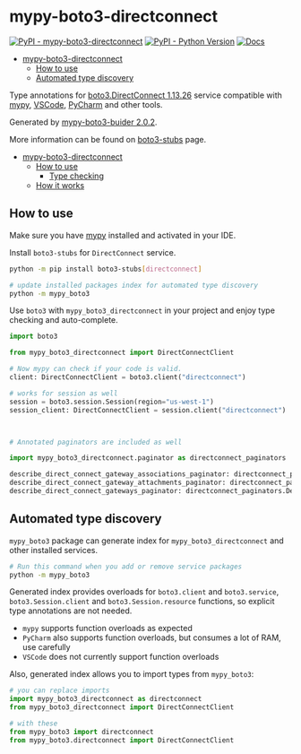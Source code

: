 # mypy-boto3-directconnect

[![PyPI - mypy-boto3-directconnect](https://img.shields.io/pypi/v/mypy-boto3-directconnect.svg?color=blue)](https://pypi.org/project/mypy-boto3-directconnect)
[![PyPI - Python Version](https://img.shields.io/pypi/pyversions/mypy-boto3-directconnect.svg?color=blue)](https://pypi.org/project/mypy-boto3-directconnect)
[![Docs](https://img.shields.io/readthedocs/mypy-boto3-builder.svg?color=blue)](https://mypy-boto3-builder.readthedocs.io/)

- [mypy-boto3-directconnect](#mypy-boto3-directconnect)
  - [How to use](#how-to-use)
  - [Automated type discovery](#automated-type-discovery)


Type annotations for
[boto3.DirectConnect 1.13.26](https://boto3.amazonaws.com/v1/documentation/api/1.13.26/reference/services/directconnect.html#DirectConnect) service
compatible with [mypy](https://github.com/python/mypy), [VSCode](https://code.visualstudio.com/),
[PyCharm](https://www.jetbrains.com/pycharm/) and other tools.

Generated by [mypy-boto3-buider 2.0.2](https://github.com/vemel/mypy_boto3_builder).

More information can be found on [boto3-stubs](https://pypi.org/project/boto3-stubs/) page.

- [mypy-boto3-directconnect](#mypy-boto3-directconnect)
  - [How to use](#how-to-use)
    - [Type checking](#type-checking)
  - [How it works](#how-it-works)

## How to use

Make sure you have [mypy](https://github.com/python/mypy) installed and activated in your IDE.

Install `boto3-stubs` for `DirectConnect` service.

```bash
python -m pip install boto3-stubs[directconnect]

# update installed packages index for automated type discovery
python -m mypy_boto3
```

Use `boto3` with `mypy_boto3_directconnect` in your project and enjoy type checking and auto-complete.

```python
import boto3

from mypy_boto3_directconnect import DirectConnectClient

# Now mypy can check if your code is valid.
client: DirectConnectClient = boto3.client("directconnect")

# works for session as well
session = boto3.session.Session(region="us-west-1")
session_client: DirectConnectClient = session.client("directconnect")



# Annotated paginators are included as well

import mypy_boto3_directconnect.paginator as directconnect_paginators

describe_direct_connect_gateway_associations_paginator: directconnect_paginators.DescribeDirectConnectGatewayAssociationsPaginator = client.get_paginator("describe_direct_connect_gateway_associations")
describe_direct_connect_gateway_attachments_paginator: directconnect_paginators.DescribeDirectConnectGatewayAttachmentsPaginator = client.get_paginator("describe_direct_connect_gateway_attachments")
describe_direct_connect_gateways_paginator: directconnect_paginators.DescribeDirectConnectGatewaysPaginator = client.get_paginator("describe_direct_connect_gateways")
```

## Automated type discovery

`mypy_boto3` package can generate index for `mypy_boto3_directconnect` and other installed services.

```bash
# Run this command when you add or remove service packages
python -m mypy_boto3
```

Generated index provides overloads for `boto3.client` and `boto3.service`,
`boto3.Session.client` and `boto3.Session.resource` functions,
so explicit type annotations are not needed.

- `mypy` supports function overloads as expected
- `PyCharm` also supports function overloads, but consumes a lot of RAM, use carefully
- `VSCode` does not currently support function overloads

Also, generated index allows you to import types from `mypy_boto3`:

```python
# you can replace imports
import mypy_boto3_directconnect as directconnect
from mypy_boto3_directconnect import DirectConnectClient

# with these
from mypy_boto3 import directconnect
from mypy_boto3.directconnect import DirectConnectClient
```